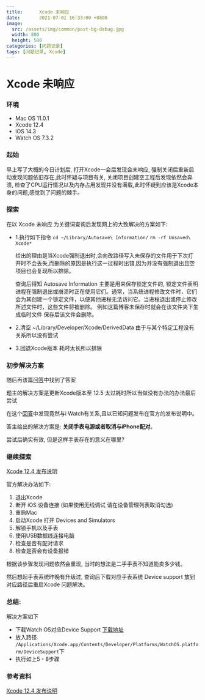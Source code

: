 ```yaml
---
title:      Xcode 未响应 
date:       2021-07-01 16:33:00 +0800
image: 
  src: /assets/img/common/post-bg-debug.jpg
  width: 800
  height: 500
categories: [问题记录]
tags: [问题记录, Xcode]
---
```


# Xcode 未响应

### 环境

- Mac OS 11.0.1 
- Xcode 12.4
- iOS 14.3
- Watch OS 7.3.2

### 起始

早上写了大概的今日计划后, 打开Xcode一会后发现会未响应, 强制关闭后重新启动发现问题依旧存在,此时怀疑与项目有关, 关闭项目创建空工程后发现依然会奔溃, 检查了CPU运行情况以及内存占用发现并没有满载,此时怀疑到应该是Xcode本身的问题,感觉到了问题的棘手。

### 探索

在以 Xcode 未响应 为关键词查询后发现网上的大致解决的方案如下:

- 1.执行如下指令
  ```cd ~/Library/Autosave\ Information/```
  ```rm -rf Unsaved\ Xcode*```

  给出的理由是当Xcode强制退出时,会向改路径写入未保存的文件用于下次打开时不会丢失,而删除的原因是执行这一过程时出错,因为并没有强制退出且空项目也会复现所以排除。

  查询后得知 Autosave Information 主要是用来保存锁定文件的, 锁定文件表明进程在强制退出或崩溃时正在使用它们。通常，当系统进程修改文件时，它们会为其创建一个锁定文件，以便其他进程无法访问它。当进程退出或停止修改所述文件时，这些文件将被删除。 例如这篇博客未保存时就会在该文件夹下生成临时文件 保存后该文件会删除。

- 2.清空 ~/Library/Developer/Xcode/DerivedData 由于与某个特定工程没有关系所以没有尝试

- 3.回退Xcode版本 耗时太长所以排除

### 初步解决方案

随后再该篇[问答](https://stackoverflow.com/questions/65309600/xcode-12-3-keeps-freezing/65732428#65732428)中找到了答案

题主的解决方案是更新Xcode版本至 12.5 太过耗时所以当做没有办法的办法最后尝试

在这个[回答](https://stackoverflow.com/a/65732428/7609434)中发现竟然与i Watch有关系,且以已知问题发布在官方的发布说明中。

答主给出的解决方案是: **关闭手表电源或者取消与iPhone配对**。

尝试后确实有效, 但是这样手表存在的意义在哪里?

### 继续探索

[Xcode 12.4 发布说明](https://developer.apple.com/documentation/xcode-release-notes/xcode-12_4-release-notes)

官方解决办法如下: 

1. 退出Xcode
2. 断开 iOS 设备连接 (如果使用无线调试 请在设备管理列表取消勾选)
3. 重启Mac
4. 启动Xcode 打开 Devices and Simulators 
5. 解锁手机以及手表
6. 使用USB数据线连接电脑
7. 检查是否有配对请求
8. 检查是否会有设备报错

根据该步骤发现问题依然会重现, 当时的想法是二手手表不知道能卖多少钱。

然后想起手表系统昨晚有升级过, 查询后下载对应手表系统 Device support 放到对应路径后重启Xcode 问题解决。

### 总结:

解决方案如下

- 下载Watch OS对应Device Support [下载地址](https://github.com/filsv/watchOSDeviceSupport)
- 放入路径 ```/Applications/Xcode.app/Contents/Developer/Platforms/WatchOS.platform/DeviceSupport```下
- 执行如上5 - 8步骤

### 参考资料

[Xcode 12.4 发布说明](https://developer.apple.com/documentation/xcode-release-notes/xcode-12_4-release-notes)
